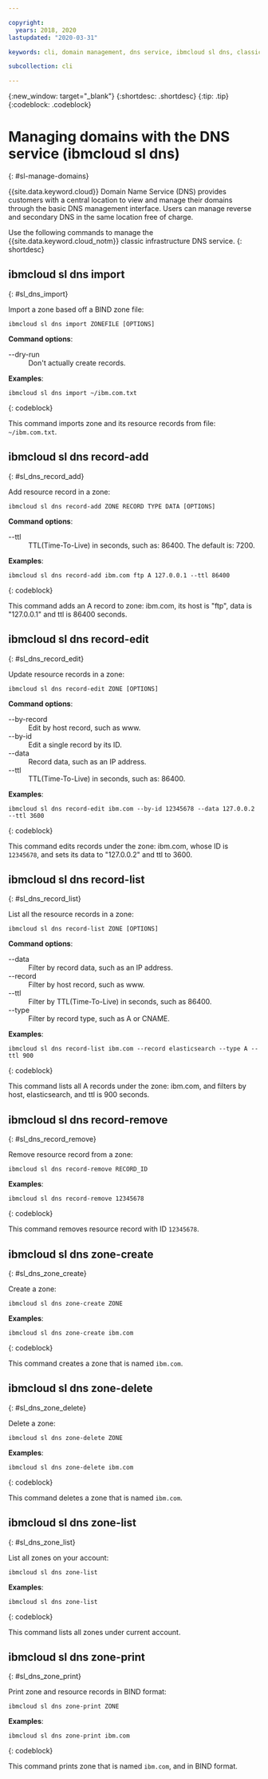 ```yaml
---

copyright:
  years: 2018, 2020
lastupdated: "2020-03-31"

keywords: cli, domain management, dns service, ibmcloud sl dns, classic infrastructure, management interface, dns, dns cli, manage dns cli

subcollection: cli

---
```


{:new_window: target="_blank"}
{:shortdesc: .shortdesc}
{:tip: .tip}
{:codeblock: .codeblock}

# Managing domains with the DNS service (ibmcloud sl dns)
{: #sl-manage-domains}

{{site.data.keyword.cloud}} Domain Name Service (DNS) provides customers with a central location to view and manage their domains through the basic DNS management interface. Users can manage reverse and secondary DNS in the same location free of charge.

Use the following commands to manage the {{site.data.keyword.cloud_notm}} classic infrastructure DNS service.
{: shortdesc}

## ibmcloud sl dns import
{: #sl_dns_import}

Import a zone based off a BIND zone file:
```
ibmcloud sl dns import ZONEFILE [OPTIONS]
```

<strong>Command options</strong>:
<dl>
<dt>--dry-run</dt>
<dd>Don't actually create records.</dd>
</dl>

**Examples**:
```
ibmcloud sl dns import ~/ibm.com.txt
```
{: codeblock}

This command imports zone and its resource records from file: `~/ibm.com.txt`.

## ibmcloud sl dns record-add
{: #sl_dns_record_add}

Add resource record in a zone:
```
ibmcloud sl dns record-add ZONE RECORD TYPE DATA [OPTIONS]
```

<strong>Command options</strong>:
<dl>
<dt>--ttl</dt>
<dd>TTL(Time-To-Live) in seconds, such as: 86400. The default is: 7200.</dd>
</dl>

**Examples**:
```
ibmcloud sl dns record-add ibm.com ftp A 127.0.0.1 --ttl 86400
```
{: codeblock}

This command adds an A record to zone: ibm.com, its host is "ftp", data is "127.0.0.1" and ttl is 86400 seconds.

## ibmcloud sl dns record-edit
{: #sl_dns_record_edit}

Update resource records in a zone:
```
ibmcloud sl dns record-edit ZONE [OPTIONS]
```

<strong>Command options</strong>:
<dl>
<dt>--by-record</dt>
<dd>Edit by host record, such as www.</dd>
<dt>--by-id</dt>
<dd>Edit a single record by its ID.</dd>
<dt>--data</dt>
<dd>Record data, such as an IP address.</dd>
<dt>--ttl</dt>
<dd>TTL(Time-To-Live) in seconds, such as: 86400.</dd>
</dl>

**Examples**:
```
ibmcloud sl dns record-edit ibm.com --by-id 12345678 --data 127.0.0.2 --ttl 3600
```
{: codeblock}

This command edits records under the zone: ibm.com, whose ID is `12345678`, and sets its data to "127.0.0.2" and ttl to 3600.

## ibmcloud sl dns record-list
{: #sl_dns_record_list}

List all the resource records in a zone:
```
ibmcloud sl dns record-list ZONE [OPTIONS]
```

<strong>Command options</strong>:
<dl>
<dt>--data</dt>
<dd>Filter by record data, such as an IP address.</dd>
<dt>--record</dt>
<dd>Filter by host record, such as www.</dd>
<dt>--ttl</dt>
<dd>Filter by TTL(Time-To-Live) in seconds, such as 86400.</dd>
<dt>--type</dt>
<dd>Filter by record type, such as A or CNAME.</dd>
</dl>

**Examples**:
```
ibmcloud sl dns record-list ibm.com --record elasticsearch --type A --ttl 900
```
{: codeblock}

This command lists all A records under the zone: ibm.com, and filters by host, elasticsearch, and ttl is 900 seconds.

## ibmcloud sl dns record-remove
{: #sl_dns_record_remove}

Remove resource record from a zone:
```
ibmcloud sl dns record-remove RECORD_ID
```

**Examples**:
```
ibmcloud sl dns record-remove 12345678
```
{: codeblock}

This command removes resource record with ID `12345678`.

## ibmcloud sl dns zone-create
{: #sl_dns_zone_create}

Create a zone:
```
ibmcloud sl dns zone-create ZONE 
```

**Examples**:
```
ibmcloud sl dns zone-create ibm.com
```
{: codeblock}

This command creates a zone that is named `ibm.com`.

## ibmcloud sl dns zone-delete
{: #sl_dns_zone_delete}

Delete a zone:
```
ibmcloud sl dns zone-delete ZONE
```

**Examples**:
```
ibmcloud sl dns zone-delete ibm.com
```
{: codeblock}

This command deletes a zone that is named `ibm.com`.

## ibmcloud sl dns zone-list
{: #sl_dns_zone_list}

List all zones on your account:
```
ibmcloud sl dns zone-list 
```

**Examples**:
```
ibmcloud sl dns zone-list
```
{: codeblock}

This command lists all zones under current account.

## ibmcloud sl dns zone-print
{: #sl_dns_zone_print}

Print zone and resource records in BIND format:
```
ibmcloud sl dns zone-print ZONE
```

**Examples**:
```
ibmcloud sl dns zone-print ibm.com
```
{: codeblock}

This command prints zone that is named `ibm.com`, and in BIND format.

